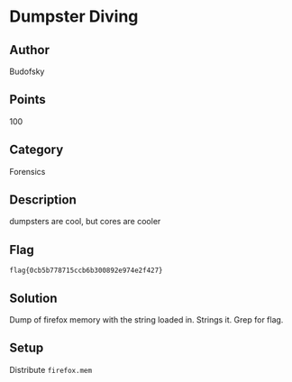 # Dumpster Diving
## Author
Budofsky
## Points
100
## Category
Forensics
## Description
dumpsters are cool, but cores are cooler
## Flag
`flag{0cb5b778715ccb6b300892e974e2f427}`
## Solution
Dump of firefox memory with the string loaded in. Strings it. Grep for flag.
## Setup
Distribute `firefox.mem`